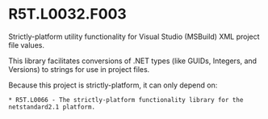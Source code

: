 # R5T.L0032.F003
Strictly-platform utility functionality for Visual Studio (MSBuild) XML project file values.

This library facilitates conversions of .NET types (like GUIDs, Integers, and Versions) to strings for use in project files.

Because this project is strictly-platform, it can only depend on:

	* R5T.L0066 - The strictly-platform functionality library for the netstandard2.1 platform.

